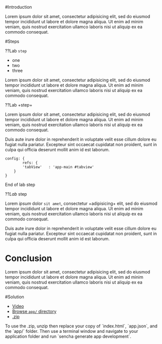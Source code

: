 #Introduction

Lorem ipsum dolor sit amet, consectetur adipisicing elit, sed do eiusmod tempor incididunt ut
labore et dolore magna aliqua. Ut enim ad minim veniam, quis nostrud exercitation ullamco
laboris nisi ut aliquip ex ea commodo consequat.


#Steps

??Lab `step`

- one
- two
- three

Lorem ipsum dolor sit amet, consectetur adipisicing elit, sed do eiusmod tempor incididunt ut labore et dolore magna aliqua. Ut enim ad minim veniam, quis nostrud exercitation ullamco laboris nisi ut aliquip ex ea commodo consequat.

??Lab +step+

Lorem ipsum dolor sit amet, consectetur adipisicing elit, sed do eiusmod tempor incididunt ut labore et dolore magna aliqua. Ut enim ad minim veniam, quis nostrud exercitation ullamco laboris nisi ut aliquip ex ea commodo consequat.

Duis aute irure dolor in reprehenderit in voluptate velit esse cillum dolore eu fugiat nulla pariatur. Excepteur sint occaecat cupidatat non proident, sunt in culpa qui officia deserunt mollit anim id est laborum.

    config: {
            refs: {
            'tabView'   : 'app-main #tabview'
        }
    }

End of lab step

??*Lab* step

Lorem *ipsum* dolor `sit amet`, consectetur +adipisicing+ elit, sed do eiusmod tempor incididunt ut labore
et dolore magna aliqua. Ut enim ad minim veniam, quis nostrud exercitation ullamco laboris nisi ut
aliquip ex ea commodo consequat.

Duis aute irure dolor in reprehenderit in voluptate velit esse cillum dolore eu fugiat nulla pariatur.
Excepteur sint occaecat cupidatat non proident, sunt in culpa qui officia deserunt mollit anim id est
laborum.

# Conclusion

Lorem ipsum dolor sit amet, consectetur adipisicing elit, sed do eiusmod tempor incididunt ut labore et
dolore magna aliqua. Ut enim ad minim veniam, quis nostrud exercitation ullamco laboris nisi ut aliquip
ex ea commodo consequat.

#Solution

- <a href="resources/videoviewer/video.html?id=153161375" target="videoviewer">Video</a>
- <a href="resources/student/labsolutions/earthquakes/app" target="source">Browse `app/` directory</a>
- <a href="resources/student/labs/earthquakes2.zip">.zip</a>

<p class="small">
To use the .zip, unzip then replace your copy of `index.html`, `app.json`, and the `app/` folder.
Then use a terminal window and navigate to your application folder and run `sencha generate app development`.
</p>


